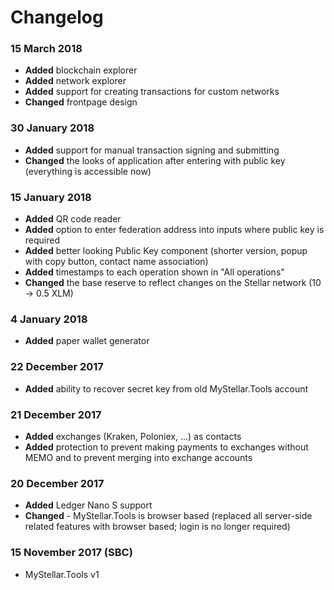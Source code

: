 # Changelog

### 15 March 2018
- **Added** blockchain explorer
- **Added** network explorer
- **Added** support for creating transactions for custom networks
- **Changed** frontpage design

### 30 January 2018
- **Added** support for manual transaction signing and submitting
- **Changed** the looks of application after entering with public key (everything is accessible now)

### 15 January 2018
- **Added** QR code reader
- **Added** option to enter federation address into inputs where public key is required
- **Added** better looking Public Key component (shorter version, popup with copy button, contact name association)
- **Added** timestamps to each operation shown in "All operations"
- **Changed** the base reserve to reflect changes on the Stellar network (10 -> 0.5 XLM)

### 4 January 2018
- **Added** paper wallet generator

### 22 December 2017
- **Added** ability to recover secret key from old MyStellar.Tools account

### 21 December 2017
- **Added** exchanges (Kraken, Poloniex, ...) as contacts
- **Added** protection to prevent making payments to exchanges without MEMO and to prevent merging into exchange accounts

### 20 December 2017
- **Added** Ledger Nano S support
- **Changed** - MyStellar.Tools is browser based (replaced all server-side related features with browser based; login is no longer required) 

### 15 November 2017 (SBC)
- MyStellar.Tools v1